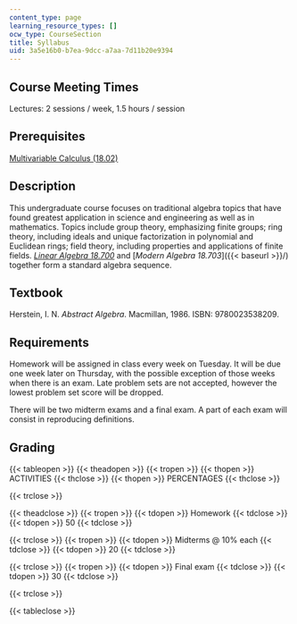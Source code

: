 ```yaml
---
content_type: page
learning_resource_types: []
ocw_type: CourseSection
title: Syllabus
uid: 3a5e16b0-b7ea-9dcc-a7aa-7d11b20e9394
---
```


Course Meeting Times
--------------------

Lectures: 2 sessions / week, 1.5 hours / session

Prerequisites
-------------

[Multivariable Calculus (18.02)](/courses/18-02sc-multivariable-calculus-fall-2010)

Description
-----------

This undergraduate course focuses on traditional algebra topics that have found greatest application in science and engineering as well as in mathematics. Topics include group theory, emphasizing finite groups; ring theory, including ideals and unique factorization in polynomial and Euclidean rings; field theory, including properties and applications of finite fields. [_Linear Algebra 18.700_](/courses/18-700-linear-algebra-fall-2013) and [_Modern Algebra 18.703_]({{< baseurl >}}/) together form a standard algebra sequence.

Textbook
--------

Herstein, I. N. _Abstract Algebra_. Macmillan, 1986. ISBN: 9780023538209.

Requirements
------------

Homework will be assigned in class every week on Tuesday. It will be due one week later on Thursday, with the possible exception of those weeks when there is an exam. Late problem sets are not accepted, however the lowest problem set score will be dropped.

There will be two midterm exams and a final exam. A part of each exam will consist in reproducing definitions.

Grading
-------

{{< tableopen >}}
{{< theadopen >}}
{{< tropen >}}
{{< thopen >}}
ACTIVITIES
{{< thclose >}}
{{< thopen >}}
PERCENTAGES
{{< thclose >}}

{{< trclose >}}

{{< theadclose >}}
{{< tropen >}}
{{< tdopen >}}
Homework
{{< tdclose >}}
{{< tdopen >}}
50
{{< tdclose >}}

{{< trclose >}}
{{< tropen >}}
{{< tdopen >}}
Midterms @ 10% each
{{< tdclose >}}
{{< tdopen >}}
20
{{< tdclose >}}

{{< trclose >}}
{{< tropen >}}
{{< tdopen >}}
Final exam
{{< tdclose >}}
{{< tdopen >}}
30
{{< tdclose >}}

{{< trclose >}}

{{< tableclose >}}